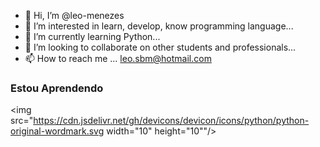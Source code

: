 - 👋 Hi, I’m @leo-menezes
- 👀 I’m interested in learn, develop, know programming language...
- 🌱 I’m currently learning Python...
- 💞️ I’m looking to collaborate on other students and professionals...
- 📫 How to reach me ... leo.sbm@hotmail.com

<!---
leo-menezes/leo-menezes is a ✨ special ✨ repository because its `README.md` (this file) appears on your GitHub profile.
You can click the Preview link to take a look at your changes.
--->

### Estou Aprendendo


<img src="https://cdn.jsdelivr.net/gh/devicons/devicon/icons/python/python-original-wordmark.svg width="10" height="10""/>
          

